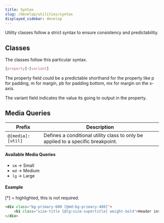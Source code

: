```yaml
---
title: Syntax
slug: /develop/utilities/syntax
displayed_sidebar: develop
---
```

Utility classes follow a strict syntax to ensure consistency and predictability.

## Classes
The classes follow this particular syntax.
```scss
[property]-[variant]
```
The property field could be a predictable shorthand for the property like p for padding, m for margin, pb for padding bottom, mx for margin on the x-axis.

The variant field indicates the value its going to output in the property.

## Media Queries
| Prefix            | Description                                                                      |
|-------------------|----------------------------------------------------------------------------------|
| `@[media]:[util]` | Defines a conditional utility class to only be applied to a specific breakpoint. |

#### Available Media Queries

- `sm` -> Small
- `md` -> Medium
- `lg` -> Large

#### Example
[*] = highlighted, this is not required.
```html
<div class="bg-primary-600 [@md:bg-primary-400]">
    <h1 class="size-title [@lg:size-supertitle] weight-bold">Header inside a card</h1>
</div>
```